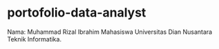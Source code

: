 # portofolio-data-analyst
Nama: Muhammad Rizal Ibrahim
Mahasiswa Universitas Dian Nusantara Teknik Informatika.
